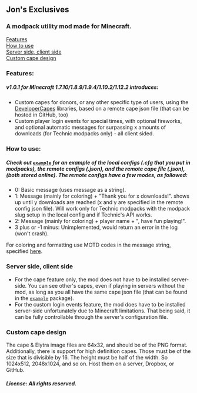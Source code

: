 ## Jon's Exclusives
### A modpack utility mod made for Minecraft.

[Features](#features)  
[How to use](#how-to-use)  
[Server side, client side](#server-side-client-side)  
[Custom cape design](#custom-cape-design)

### Features:
##### v1.0.1 for Minecraft 1.7.10/1.8.9/1.9.4/1.10.2/1.12.2 introduces:
* Custom capes for donors, or any other specific type of users, using the [DeveloperCapes](https://github.com/jadar/DeveloperCapes) libraries, based on a remote cape json file (that can be hosted in GitHub, too)
* Custom player login events for special times, with optional fireworks, and optional automatic messages for surpassing x amounts of downloads (for Technic modpacks only) - all client sided.


### How to use:
##### Check out [`example`](https://github.com/xJon/Jons-Exclusives/tree/1.12.2/example) for an example of the local configs (.cfg that you put in modpacks), the remote configs (.json), and the remote cape file (.json), (both stored online). The remote configs have a few modes, as followed:
* 0: Basic message (uses message as a string).
* 1: Message (mainly for coloring) + "Thank you for x downloads!". 
shows up until y downloads are reached (x and y are specified in the remote config json file). Will work only for Technic modpacks with the modpack slug setup in the local config and if Technic's API works.
* 2: Message (mainly for coloring) + player name + ", have fun playing!".
* 3 plus or -1 minus: Unimplemented, would return an error in the log (won't crash).

For coloring and formatting use MOTD codes in the message string, specified [here](http://minecraft.gamepedia.com/Formatting_codes#Use_in_server.properties_and_pack.mcmeta).

### Server side, client side
* For the cape feature only, the mod does not have to be installed server-side. You can see other's capes, even if playing in servers without the mod, as long as you all have the same cape json file (that can be found in the [`example`](https://github.com/xJon/Jons-Exclusives/tree/1.12.2/example) package).
* For the custom login events feature, the mod does have to be installed server-side unfortunately due to Minecraft limitations. That being said, it can be fully controllable through the server's configuration file.

### Custom cape design
The cape & Elytra image files are 64x32, and should be of the PNG format. Additionally, there is support for high definition capes. Those must be of the size that is divisible by 16. The height must be half of the width. So 1024x512, 2048x1024, and so on. Host them on a server, Dropbox, or GitHub.


##### License: All rights reserved.
